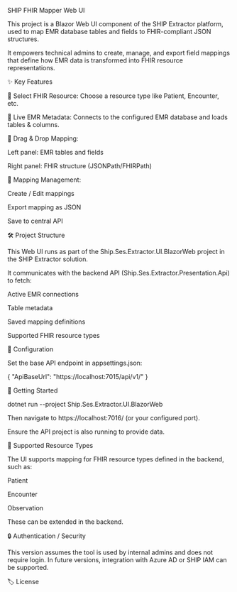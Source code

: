 SHIP FHIR Mapper Web UI

This project is a Blazor Web UI component of the SHIP Extractor platform, used to map EMR database tables and fields to FHIR-compliant JSON structures.

It empowers technical admins to create, manage, and export field mappings that define how EMR data is transformed into FHIR resource representations.

✨ Key Features

🔽 Select FHIR Resource: Choose a resource type like Patient, Encounter, etc.

🔄 Live EMR Metadata: Connects to the configured EMR database and loads tables & columns.

🧭 Drag & Drop Mapping:

Left panel: EMR tables and fields

Right panel: FHIR structure (JSONPath/FHIRPath)

💾 Mapping Management:

Create / Edit mappings

Export mapping as JSON

Save to central API

🛠️ Project Structure

This Web UI runs as part of the Ship.Ses.Extractor.UI.BlazorWeb project in the SHIP Extractor solution.

It communicates with the backend API (Ship.Ses.Extractor.Presentation.Api) to fetch:

Active EMR connections

Table metadata

Saved mapping definitions

Supported FHIR resource types

🔧 Configuration

Set the base API endpoint in appsettings.json:

{
  "ApiBaseUrl": "https://localhost:7015/api/v1/"
}

🚀 Getting Started

dotnet run --project Ship.Ses.Extractor.UI.BlazorWeb

Then navigate to https://localhost:7016/ (or your configured port).

Ensure the API project is also running to provide data.

🧱 Supported Resource Types

The UI supports mapping for FHIR resource types defined in the backend, such as:

Patient

Encounter

Observation

These can be extended in the backend.

🔒 Authentication / Security

This version assumes the tool is used by internal admins and does not require login. In future versions, integration with Azure AD or SHIP IAM can be supported.

🏷️ License



